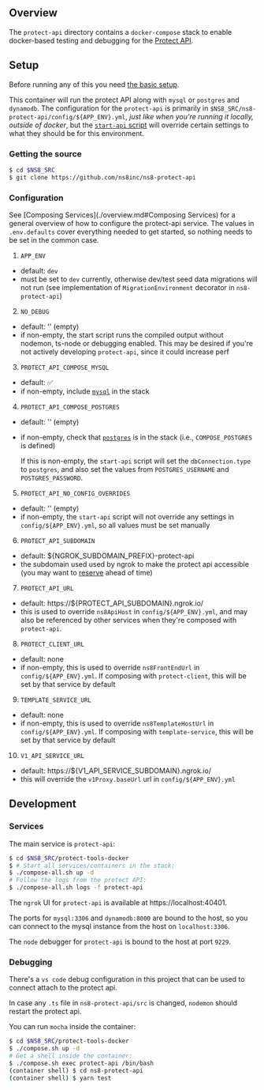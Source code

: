 ## Overview

The `protect-api` directory contains a `docker-compose` stack to enable docker-based testing and debugging for the [Protect API](https://github.com/ns8inc/ns8-protect-api).

## Setup

Before running any of this you need [the basic setup](./overview.md#setup).

This container will run the protect API along with `mysql` or `postgres` and `dynamodb`. The configuration for the `protect-api` is primarily in `$NS8_SRC/ns8-protect-api/config/${APP_ENV}.yml`, *just like when you're running it locally, outside of docker*, but the [`start-api` script](../protect-api/build-context/start-api.sh) will override certain settings to what they should be for this environment.

### Getting the source

```bash
$ cd $NS8_SRC
$ git clone https://github.com/ns8inc/ns8-protect-api
```

### Configuration

See [Composing Services](./overview.md#Composing Services) for a general overview of how to configure the protect-api service. The values in `.env.defaults` cover everything needed to get started, so nothing needs to be set in the common case.

 1. `APP_ENV`
  - default: `dev`
  - must be set to `dev` currently, otherwise dev/test seed data migrations will not run (see implementation of `MigrationEnvironment` decorator in `ns8-protect-api`)
 2. `NO_DEBUG`
  - default: '' (empty)
  - if non-empty, the start script runs the compiled output without nodemon, ts-node or debugging enabled. This may be desired if you're not actively developing `protect-api`, since it could increase perf
 3. `PROTECT_API_COMPOSE_MYSQL`
  - default: ✅
  - if non-empty, include [`mysql`](../common/docker-compose.database.mysql.yml) in the stack
 4. `PROTECT_API_COMPOSE_POSTGRES`
  - default: '' (empty)
  - if non-empty, check that [`postgres`](../postgres) is in the stack (i.e., `COMPOSE_POSTGRES` is defined)

    If this is non-empty, the `start-api` script will set the `dbConnection.type` to `postgres`, and also set the values from `POSTGRES_USERNAME` and `POSTGRES_PASSWORD`.
 5. `PROTECT_API_NO_CONFIG_OVERRIDES`
  - default: '' (empty)
  - if non-empty, the `start-api` script will not override any settings in `config/${APP_ENV}.yml`, so all values must be set manually
 6. `PROTECT_API_SUBDOMAIN`
  - default: ${NGROK_SUBDOMAIN_PREFIX}-protect-api
  - the subdomain used used by ngrok to make the protect api accessible (you may want to [reserve](./overview.md#ngrok) ahead of time)
 7. `PROTECT_API_URL`
  - default: https://${PROTECT_API_SUBDOMAIN}.ngrok.io/
  - this is used to override `ns8ApiHost` in `config/${APP_ENV}.yml`, and may also be referenced by other services when they're composed with `protect-api`.
 8. `PROTECT_CLIENT_URL`
  - default: none
  - if non-empty, this is used to override `ns8FrontEndUrl` in `config/${APP_ENV}.yml`. If composing with `protect-client`, this will be set by that service by default
 9. `TEMPLATE_SERVICE_URL`
  - default: none
  - if non-empty, this is used to override `ns8TemplateHostUrl` in `config/${APP_ENV}.yml`. If composing with `template-service`, this will be set by that service by default
 10. `V1_API_SERVICE_URL`
  - default: https://${V1_API_SERVICE_SUBDOMAIN}.ngrok.io/
  - this will override the ``v1Proxy.baseUrl`` url in `config/${APP_ENV}.yml`

## Development

### Services

The main service is `protect-api`:

```bash
$ cd $NS8_SRC/protect-tools-docker
$ # Start all services/containers in the stack:
$ ./compose-all.sh up -d
# Follow the logs from the protect API:
$ ./compose-all.sh logs -f protect-api
```

The `ngrok` UI for `protect-api` is available at https://localhost:40401.

The ports for `mysql:3306` and `dynamodb:8000` are bound to the host, so you can connect to the mysql instance from the host on `localhost:3306`.

The `node` debugger for `protect-api` is bound to the host at port `9229`.

### Debugging

There's a `vs code` debug configuration in this project that can be used to connect attach to the protect api.

In case any `.ts` file in `ns8-protect-api/src` is changed, `nodemon` should restart the protect api.

You can run `mocha` inside the container:

```bash
$ cd $NS8_SRC/protect-tools-docker
$ ./compose.sh up -d
# Get a shell inside the container:
$ ./compose.sh exec protect-api /bin/bash
(container shell) $ cd ns8-protect-api
(container shell) $ yarn test
```
